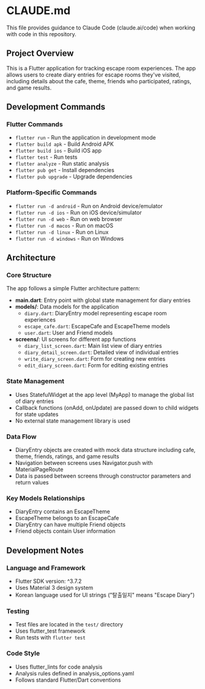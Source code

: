 # CLAUDE.md

This file provides guidance to Claude Code (claude.ai/code) when working with code in this repository.

## Project Overview

This is a Flutter application for tracking escape room experiences. The app allows users to create diary entries for escape rooms they've visited, including details about the cafe, theme, friends who participated, ratings, and game results.

## Development Commands

### Flutter Commands
- `flutter run` - Run the application in development mode
- `flutter build apk` - Build Android APK
- `flutter build ios` - Build iOS app
- `flutter test` - Run tests
- `flutter analyze` - Run static analysis
- `flutter pub get` - Install dependencies
- `flutter pub upgrade` - Upgrade dependencies

### Platform-Specific Commands
- `flutter run -d android` - Run on Android device/emulator
- `flutter run -d ios` - Run on iOS device/simulator
- `flutter run -d web` - Run on web browser
- `flutter run -d macos` - Run on macOS
- `flutter run -d linux` - Run on Linux
- `flutter run -d windows` - Run on Windows

## Architecture

### Core Structure
The app follows a simple Flutter architecture pattern:

- **main.dart**: Entry point with global state management for diary entries
- **models/**: Data models for the application
  - `diary.dart`: DiaryEntry model representing escape room experiences
  - `escape_cafe.dart`: EscapeCafe and EscapeTheme models
  - `user.dart`: User and Friend models
- **screens/**: UI screens for different app functions
  - `diary_list_screen.dart`: Main list view of diary entries
  - `diary_detail_screen.dart`: Detailed view of individual entries
  - `write_diary_screen.dart`: Form for creating new entries
  - `edit_diary_screen.dart`: Form for editing existing entries

### State Management
- Uses StatefulWidget at the app level (MyApp) to manage the global list of diary entries
- Callback functions (onAdd, onUpdate) are passed down to child widgets for state updates
- No external state management library is used

### Data Flow
- DiaryEntry objects are created with mock data structure including cafe, theme, friends, ratings, and game results
- Navigation between screens uses Navigator.push with MaterialPageRoute
- Data is passed between screens through constructor parameters and return values

### Key Models Relationships
- DiaryEntry contains an EscapeTheme
- EscapeTheme belongs to an EscapeCafe
- DiaryEntry can have multiple Friend objects
- Friend objects contain User information

## Development Notes

### Language and Framework
- Flutter SDK version: ^3.7.2
- Uses Material 3 design system
- Korean language used for UI strings ("탈출일지" means "Escape Diary")

### Testing
- Test files are located in the `test/` directory
- Uses flutter_test framework
- Run tests with `flutter test`

### Code Style
- Uses flutter_lints for code analysis
- Analysis rules defined in analysis_options.yaml
- Follows standard Flutter/Dart conventions